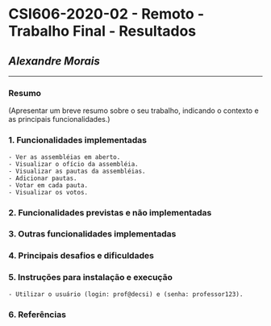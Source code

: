 # **CSI606-2020-02 - Remoto - Trabalho Final - Resultados**
## *Alexandre Morais*

--------------

<!-- Este documento tem como objetivo apresentar o projeto desenvolvido, considerando o que foi definido na proposta e o produto final. -->

### Resumo

  (Apresentar um breve resumo sobre o seu trabalho, indicando o contexto e as principais funcionalidades.)

### 1. Funcionalidades implementadas
    - Ver as assembléias em aberto.
    - Visualizar o ofício da assembléia.
    - Visualizar as pautas da assembléias.
    - Adicionar pautas.
    - Votar em cada pauta.
    - Visualizar os votos.
  
### 2. Funcionalidades previstas e não implementadas
<!-- Descrever as funcionalidades que eram previstas e não foram implementas, apresentando uma breve justificativa do porquê elas não foram incluídas -->

### 3. Outras funcionalidades implementadas
<!-- Descrever as funcionalidades implementas além daquelas que foram previstas, caso se aplique.  -->

### 4. Principais desafios e dificuldades
<!-- Descrever os principais desafios encontrados no desenvolvimento do trabalho, quais foram as dificuldades e como elas foram superadas e resolvidas. -->

### 5. Instruções para instalação e execução

    - Utilizar o usuário (login: prof@decsi) e (senha: professor123).

### 6. Referências
<!-- Referências podem ser incluídas, caso necessário. Utilize o padrão ABNT. -->


